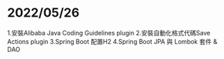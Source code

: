 # 2022/05/26
1.安裝Alibaba Java Coding Guidelines plugin
2.安裝自動化格式代碼Save Actions plugin
3.Spring Boot 配置H2
4.Spring Boot JPA 與 Lombok 套件 & DAO